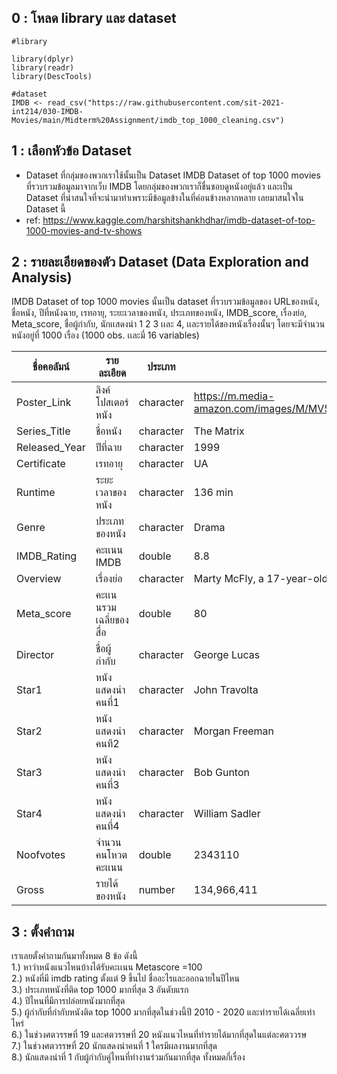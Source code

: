 ## 0 : โหลด library และ dataset

```
#library

library(dplyr)
library(readr)
library(DescTools)

#dataset
IMDB <- read_csv("https://raw.githubusercontent.com/sit-2021-int214/030-IMDB-Movies/main/Midterm%20Assignment/imdb_top_1000_cleaning.csv")
```

## 1 : เลือกหัวข้อ Dataset 
* Dataset ที่กลุ่มของพวกเราใช้นั้นเป็น Dataset IMDB Dataset of top 1000 movies ที่รวบรวมข้อมูลมาจากเว็บ IMDB โดยกลุ่มของพวกเราก็ชื่นชอบดูหนังอยู่แล้ว และเป็น Dataset ที่น่าสนใจที่จะนำมาทำเพราะมีข้อมูลข้างในที่ค่อนข้างหลากหลาย เลยมาสนใจใน Dataset นี้
* ref: https://www.kaggle.com/harshitshankhdhar/imdb-dataset-of-top-1000-movies-and-tv-shows

## 2 : รายละเอียดของตัว Dataset (Data Exploration and Analysis)
IMDB Dataset of top 1000 movies นั้นเป็น dataset ที่รวบรวมข้อมูลของ URLของหนัง, ชื่อหนัง, ปีที่หนังฉาย, เรทอายุ, ระยะเวลาของหนัง, ประเภทของหนัง, IMDB_score, เรื่องย่อ, Meta_score, ชื่อผู้กำกับ, นักเเสดงนำ 1 2 3 เเละ 4, เเละรายได้ของหนังเรื่องนั้นๆ โดยจะมีจำนวนหนังอยู่ที่ 1000 เรื่อง 
(1000 obs. เเละมี่ 16 variables)

| ชื่อคอลัมน์ | รายละเอียด | ประเภท | ตัวอย่างข้อมูล |
|---------|---------------------|---------|------------|
|Poster_Link | ลิงค์โปสเตอร์หนัง | character | https://m.media-amazon.com/images/M/MV5BY2NkZjEzMDgtN2RjYy00YzM1LWI4ZmQtMjIwYjFjNmI3ZGEwXkEyXkFqcGde...
Series_Title | ชื่อหนัง | character | The Matrix
Released_Year | ปีที่ฉาย | character | 1999 
Certificate | เรทอายุ | character | UA 
Runtime | ระยะเวลาของหนัง | character | 136 min 
Genre | ประเภทของหนัง | character | Drama 
IMDB_Rating | คะเเนน IMDB | double | 8.8 
Overview | เรื่องย่อ | character | Marty McFly, a 17-year-old high school student, is accidentally sent thirty years into the past in a…
Meta_score | คะเเนนรวมเฉลี่ยของสื่อ | double | 80
Director | ชื่อผู้กำกับ | character | George Lucas
Star1 | หนังแสดงนำคนที่1  | character | John Travolta
Star2 | หนังแสดงนำคนที2  | character | Morgan Freeman
Star3 | หนังแสดงนำคนที่3  | character | Bob Gunton
Star4 | หนังแสดงนำคนที่4  | character | William Sadler
Noofvotes | จำนวนคนโหวตคะเเนน | double | 2343110
Gross | รายได้ของหนัง | number | 134,966,411

## 3 : ตั้งคำถาม
เราเลยตั้งคำถามกันมาทั้งหมด 8 ข้อ ดังนี้ </br>
1.) หาว่าหนังแนวไหนบ้างได้รับคะเเนน Metascore =100 </br>
2.) หนังที่มี imdb rating ตั้งแต่ 9 ขึ้นไป ชื่ออะไรและออกฉายในปีไหน </br>
3.) ประเภทหนังที่ติด top 1000 มากที่สุด 3 อันดับแรก </br>
4.) ปีไหนที่มีการปล่อยหนังมากที่สุด </br>
5.) ผู้กำกับที่กำกับหนังติด top 1000 มากที่สุดในช่วงนี้ปี 2010 -  2020 และทำรายได้เฉลี่ยเท่าไหร่ </br>
6.) ในช่วงศตวรรษที่ 19 และศตวรรษที่ 20 หนังแนวไหนที่ทำรายได้มากที่สุดในแต่ละศตววรษ </br>
7.) ในช่วงศตวรรษที่ 20 นักแสดงนำคนที่ 1 ใครมีผลงานมากที่สุด </br>
8.) นักแสดงนำที่ 1 กับผู้กำกับคู่ไหนที่ทำงานร่วมกันมากที่สุด ทั้งหมดกี่เรื่อง </br>
